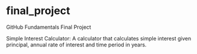 # final_project
GitHub Fundamentals Final Project

Simple Interest Calculator: A calculator that calculates simple interest given principal, annual rate of interest and time period in years.
